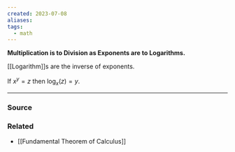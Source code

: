 ```yaml
---
created: 2023-07-08
aliases: 
tags:
  - math
---
```

**Multiplication is to Division as Exponents are to Logarithms.**

[[Logarithm]]s are the inverse of exponents.

If $x^y=z$ then $\log_x(z)=y$. 

****
### Source

### Related
- [[Fundamental Theorem of Calculus]]